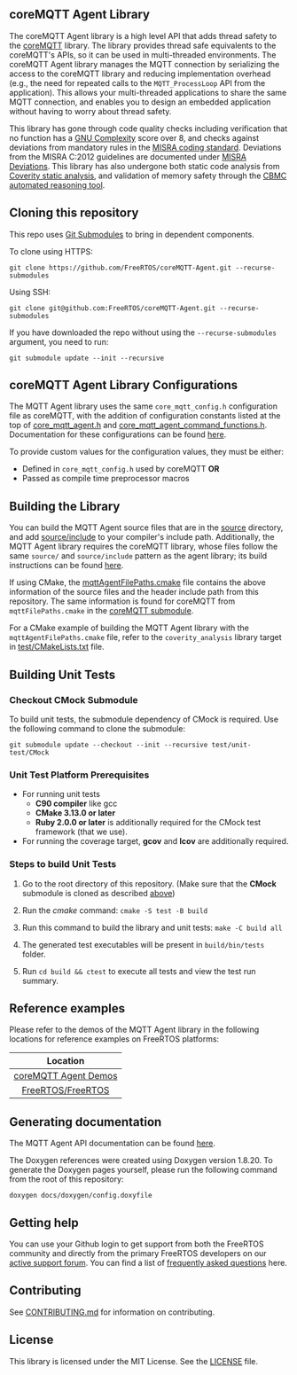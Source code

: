## coreMQTT Agent Library

The coreMQTT Agent library is a high level API that adds thread safety to the [coreMQTT](https://github.com/FreeRTOS/coreMQTT) library. The library provides thread safe equivalents to the coreMQTT's APIs, so it can be used in multi-threaded environments. The coreMQTT Agent library manages the MQTT connection by serializing the access to the coreMQTT library and reducing implementation overhead (e.g., the need for repeated calls to the `MQTT_ProcessLoop` API from the application). This allows your multi-threaded applications to share the same MQTT connection, and enables you to design an embedded application without having to worry about thread safety.

This library has gone through code quality checks including verification that no function has a [GNU Complexity](https://www.gnu.org/software/complexity/manual/complexity.html) score over 8, and checks against deviations from mandatory rules in the [MISRA coding standard](https://www.misra.org.uk/MISRAHome/MISRAC2012/tabid/196/Default.aspx).  Deviations from the MISRA C:2012 guidelines are documented under [MISRA Deviations](MISRA.md). This library has also undergone both static code analysis from [Coverity static analysis](https://scan.coverity.com/), and validation of memory safety through the [CBMC automated reasoning tool](https://www.cprover.org/cbmc/).

## Cloning this repository
This repo uses [Git Submodules](https://git-scm.com/book/en/v2/Git-Tools-Submodules) to bring in dependent components.

To clone using HTTPS:
```
git clone https://github.com/FreeRTOS/coreMQTT-Agent.git --recurse-submodules
```
Using SSH:
```
git clone git@github.com:FreeRTOS/coreMQTT-Agent.git --recurse-submodules
```

If you have downloaded the repo without using the `--recurse-submodules` argument, you need to run:
```
git submodule update --init --recursive
```

## coreMQTT Agent Library Configurations

The MQTT Agent library uses the same `core_mqtt_config.h` configuration file as coreMQTT, with the addition of configuration constants listed at the top of [core_mqtt_agent.h](source/include/core_mqtt_agent.h) and [core_mqtt_agent_command_functions.h](source/include/core_mqtt_agent_command_functions.h). Documentation for these configurations can be found [here](https://freertos.org/Documentation/api-ref/coreMQTT-Agent/docs/doxygen/output/html/core_mqtt_agent_config.html).

To provide custom values for the configuration values, they must be either:
* Defined in `core_mqtt_config.h` used by coreMQTT
**OR**
* Passed as compile time preprocessor macros

## Building the Library

You can build the MQTT Agent source files that are in the [source](source/) directory, and add [source/include](source/include) to your compiler's include path. Additionally, the MQTT Agent library requires the coreMQTT library, whose files follow the same `source/` and `source/include` pattern as the agent library; its build instructions can be found [here](https://github.com/FreeRTOS/coreMQTT#building-the-library).

If using CMake, the [mqttAgentFilePaths.cmake](mqttAgentFilePaths.cmake) file contains the above information of the source files and the header include path from this repository. The same information is found for coreMQTT from `mqttFilePaths.cmake` in the [coreMQTT submodule](source/dependency/).

For a CMake example of building the MQTT Agent library with the `mqttAgentFilePaths.cmake` file, refer to the `coverity_analysis` library target in [test/CMakeLists.txt](test/CMakeLists.txt) file.

## Building Unit Tests

### Checkout CMock Submodule

To build unit tests, the submodule dependency of CMock is required. Use the following command to clone the submodule:
```
git submodule update --checkout --init --recursive test/unit-test/CMock
```

### Unit Test Platform Prerequisites

- For running unit tests
    - **C90 compiler** like gcc
    - **CMake 3.13.0 or later**
    - **Ruby 2.0.0 or later** is additionally required for the CMock test framework (that we use).
- For running the coverage target, **gcov** and **lcov** are additionally required.

### Steps to build **Unit Tests**

1. Go to the root directory of this repository. (Make sure that the **CMock** submodule is cloned as described [above](#checkout-cmock-submodule))

1. Run the *cmake* command: `cmake -S test -B build`

1. Run this command to build the library and unit tests: `make -C build all`

1. The generated test executables will be present in `build/bin/tests` folder.

1. Run `cd build && ctest` to execute all tests and view the test run summary.

## Reference examples

Please refer to the demos of the MQTT Agent library in the following locations for reference examples on FreeRTOS platforms:

| Location |
| :-: |
| [coreMQTT Agent Demos](https://github.com/FreeRTOS/coreMQTT-Agent-Demos) |
| [FreeRTOS/FreeRTOS](https://github.com/FreeRTOS/FreeRTOS/tree/main/FreeRTOS-Plus/Demo/coreMQTT_Windows_Simulator/MQTT_Multitask) |


## Generating documentation

The MQTT Agent API documentation can be found [here](https://freertos.org/Documentation/api-ref/coreMQTT-Agent/docs/doxygen/output/html/index.html).

The Doxygen references were created using Doxygen version 1.8.20. To generate the
Doxygen pages yourself, please run the following command from the root of this repository:

```shell
doxygen docs/doxygen/config.doxyfile
```

## Getting help
You can use your Github login to get support from both the FreeRTOS community and directly from the primary FreeRTOS developers on our [active support forum](https://forums.freertos.org). You can find a list of [frequently asked questions](https://www.freertos.org/FAQ.html) here.

## Contributing

See [CONTRIBUTING.md](./.github/CONTRIBUTING.md) for information on contributing.

## License

This library is licensed under the MIT License. See the [LICENSE](LICENSE) file.
